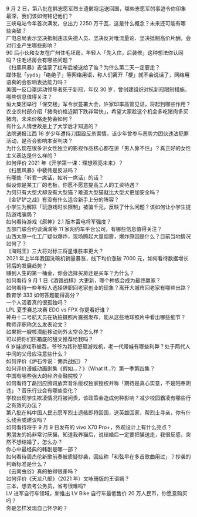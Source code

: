 9 月 2 日，第八批在韩志愿军烈士遗骸将运送回国，哪些志愿军的事迹令你印象最深，我们该如何铭记他们？  
三峡电站今年首次满发，总出力 2250 万千瓦，这是什么概念？未来还可能有哪些突破？  
广电总局表示坚决抵制违法失德人员、坚决反对唯流量论、坚决抵制高价片酬，会对行业产生哪些影响？  
90 后小伙和女友在广州住毛坯房，年轻人「先入住，后装修」这种想法你认同吗？住毛坯房会有哪些问题？  
《扫黑风暴》麦佳蒙了红布后被送给了谁？为什么第二天一定要走？  
媒体批「yyds」「绝绝子」等网络用语，称人们离开「梗」就不会说话了，网络用语真的会影响表达能力吗？  
美国一反口罩运动领导者死于新冠，年仅 30 岁，曾创建组织对抗新冠限制措施，哪些信息值得关注？  
恒大集团举行「保交楼」军令状签署大会，许家印率高管见证，将起到哪些作用？  
农业农村部介绍「猪肉价格近期下跌非常快」，希望大家趁这个机会多吃猪肉多买猪肉，未来价格走势会如何？  
有什么人情世故是上了大学后才知道的？  
法院通报江西 16 岁少年遭持刀围殴反杀案情，该少年曾参与恶势力团伙违法犯罪活动，是否会影响本案判决？  
为什么现在很多讲女性独立的影视作品核心都在讲「男人靠不住」？真正好的女性主义表达是什么样的？  
如何评价 2021 年《开学第一课：理想照亮未来》？  
《扫黑风暴》中裴伟是反派吗？  
有哪些「听君一席话，如听一席话」的话？  
假设你是某工厂的老板，你愿不愿意提高工人的工资待遇？  
为何只有大型犬却没有大型猫？难道大型猫就比大型犬更加安全吗？  
《金铲铲之战》有没有什么适合新手上分的阵容？  
小学生为解除「玩游戏时长限制」被骗千元，反映了什么问题？该如何让小学生提防游戏骗局？  
如何看待游戏《原神》2.1 版本雷电将军强度？  
五部门联合约谈滴滴等 11 家网约车平台公司，有哪些信息值得关注？  
山西太原一化工厂疑似爆炸，现场腾起大量烟雾，爆炸原因是什么？目前当地情况如何了？  
《海贼王》三大将对标三将星谁胜率更大？  
2021 年上半年我国洗碗机销量暴涨，线下均价涨破 7000 元，如何看待数据增长背后的发展趋势？  
赚到人生的第一桶金，你会选择买房还是买车？为什么？  
如何看待 9 月 1 日《酒馆战棋》大更新，哪个种族会成为最终赢家？  
如何看待一些年轻人选择辞职回老家创业的现象？离开大城市回老家有哪些出路？  
教育学 333 如何答题能得高分？  
一个人活着真的很孤独吗？  
LPL 夏季赛总决赛 EDG vs FPX 你更看好谁？  
神舟十二号航天员在轨拍摄照片震撼发布，能从这些地球照片中看出哪些细节？  
教师评职称怎么发表论文？  
如果把一艘核潜艇移动到外太空会怎么样？  
可以把你们压箱底的甜文推荐给我吗？  
6 岁娃游戏币被吞，爷爷为其孙怒砸游戏机，老一代带娃有哪些利弊？处于两代人中间的父母应注意些什么？  
如何评价《炉石传说：佣兵战纪》？  
如何评价漫威动画剧集《假如…？》（What If...?）第一季第四集？  
中国有哪些强大的经济金融院校？  
如何看待丁磊回应腾讯放弃音乐版权独家授权并称「期待是真心实意，不是阳奉阴违」？音乐行业会有哪些变化？  
学校出现学生欺凌情况将被问责，该政策会造成何种影响？减少校园霸凌有哪些行之有效的办法？  
第八批在韩中国人民志愿军烈士遗骸即将回国，送英雄回家，帮烈士寻亲，你有什么线索或建议吗？  
如何看待将于 9 月 9 日发布的 vivo X70 Pro+，外观设计上有什么亮点？  
男朋友的妈非常讨厌猫，知道我养猫后，说结婚后一定要把猫送走，我很反感，突然不想结婚了，怎么办？  
你心中最经典的韩剧是哪一部？  
如何看待周杰伦新歌前奏被质疑抄袭，回应称「和弦早在多首歌曲用过」？抄袭的判断标准是什么？  
《云南虫谷》真的拍得很差吗？  
如何评价《天龙八部》（2021 年）文咏珊版的王语嫣？  
三本，想去考公务员，省考很难吗?  
LV 进军自行车领域，新推出 LV Bike 自行车最低售价 20 万人民币，你愿意购买吗？  
你是怎样发现自己怀孕的？  
